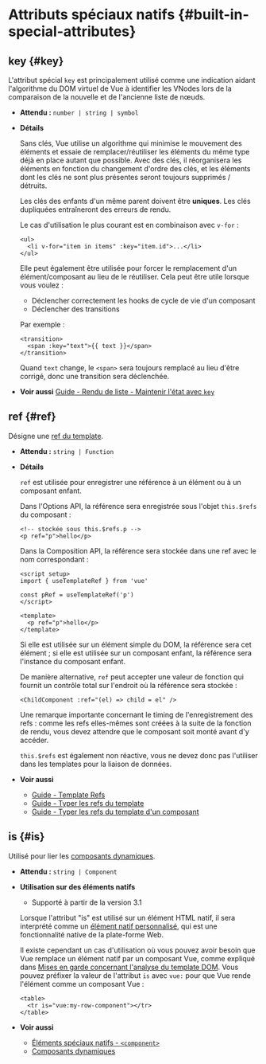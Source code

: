 # Attributs spéciaux natifs {#built-in-special-attributes}

## key {#key}

L'attribut spécial `key` est principalement utilisé comme une indication aidant l'algorithme du DOM virtuel de Vue à identifier les VNodes lors de la comparaison de la nouvelle et de l'ancienne liste de nœuds.

- **Attendu :** `number | string | symbol`

- **Détails**

  Sans clés, Vue utilise un algorithme qui minimise le mouvement des éléments et essaie de remplacer/réutiliser les éléments du même type déjà en place autant que possible. Avec des clés, il réorganisera les éléments en fonction du changement d'ordre des clés, et les éléments dont les clés ne sont plus présentes seront toujours supprimés / détruits.

  Les clés des enfants d'un même parent doivent être **uniques**. Les clés dupliquées entraîneront des erreurs de rendu.

  Le cas d'utilisation le plus courant est en combinaison avec `v-for` :

  ```vue-html
  <ul>
    <li v-for="item in items" :key="item.id">...</li>
  </ul>
  ```

  Elle peut également être utilisée pour forcer le remplacement d'un élément/composant au lieu de le réutiliser. Cela peut être utile lorsque vous voulez :

  - Déclencher correctement les hooks de cycle de vie d'un composant
  - Déclencher des transitions

  Par exemple :

  ```vue-html
  <transition>
    <span :key="text">{{ text }}</span>
  </transition>
  ```

  Quand `text` change, le `<span>` sera toujours remplacé au lieu d'être corrigé, donc une transition sera déclenchée.

- **Voir aussi** [Guide - Rendu de liste - Maintenir l'état avec `key`](/guide/essentials/list#maintaining-state-with-key)

## ref {#ref}

Désigne une [ref du template](/guide/essentials/template-refs).

- **Attendu :** `string | Function`

- **Détails**

  `ref` est utilisée pour enregistrer une référence à un élément ou à un composant enfant.

  Dans l'Options API, la référence sera enregistrée sous l'objet `this.$refs` du composant :

  ```vue-html
  <!-- stockée sous this.$refs.p -->
  <p ref="p">hello</p>
  ```

  Dans la Composition API, la référence sera stockée dans une ref avec le nom correspondant :

  ```vue
  <script setup>
  import { useTemplateRef } from 'vue'

  const pRef = useTemplateRef('p')
  </script>

  <template>
    <p ref="p">hello</p>
  </template>
  ```

  Si elle est utilisée sur un élément simple du DOM, la référence sera cet élément ; si elle est utilisée sur un composant enfant, la référence sera l'instance du composant enfant.

  De manière alternative, `ref` peut accepter une valeur de fonction qui fournit un contrôle total sur l'endroit où la référence sera stockée :

  ```vue-html
  <ChildComponent :ref="(el) => child = el" />
  ```

  Une remarque importante concernant le timing de l'enregistrement des refs : comme les refs elles-mêmes sont créées à la suite de la fonction de rendu, vous devez attendre que le composant soit monté avant d'y accéder.

  `this.$refs` est également non réactive, vous ne devez donc pas l'utiliser dans les templates pour la liaison de données.

- **Voir aussi**
  - [Guide - Template Refs](/guide/essentials/template-refs)
  - [Guide - Typer les refs du template](/guide/typescript/composition-api#typing-template-refs) <sup class="vt-badge ts" />
  - [Guide - Typer les refs du template d'un composant](/guide/typescript/composition-api#typing-component-template-refs) <sup class="vt-badge ts" />

## is {#is}

  Utilisé pour lier les [composants dynamiques](/guide/essentials/component-basics#dynamic-components).

- **Attendu :** `string | Component`

- **Utilisation sur des éléments natifs**
 
  - Supporté à partir de la version 3.1

  Lorsque l'attribut "is" est utilisé sur un élément HTML natif, il sera interprété comme un [élément natif personnalisé](https://html.spec.whatwg.org/multipage/custom-elements.html#custom-elements-customized-builtin-example), qui est une fonctionnalité native de la plate-forme Web.

  Il existe cependant un cas d'utilisation où vous pouvez avoir besoin que Vue remplace un élément natif par un composant Vue, comme expliqué dans [Mises en garde concernant l'analyse du template DOM](/guide/essentials/component-basics#in-dom-template-parsing-caveats). Vous pouvez préfixer la valeur de l'attribut `is` avec `vue:` pour que Vue rende l'élément comme un composant Vue :

  ```vue-html
  <table>
    <tr is="vue:my-row-component"></tr>
  </table>
  ```

- **Voir aussi**

  - [Éléments spéciaux natifs - `<component>`](/api/built-in-special-elements#component)
  - [Composants dynamiques](/guide/essentials/component-basics#dynamic-components)
